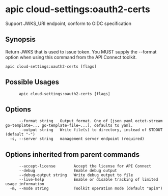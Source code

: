# apic cloud-settings:oauth2-certs

Support JWKS_URI endpoint, conform to OIDC specification

## Synopsis

Return JWKS that is used to issue token. You MUST supply the --format option when using this command from the API Connect toolkit.

```
apic cloud-settings:oauth2-certs [flags]
```

## Possible Usages

```
      apic cloud-settings:oauth2-certs [flags]
```

## Options

```
      --format string   Output format. One of [json yaml octet-stream go-template=... go-template-file=...], defaults to yaml.
      --output string   Write file(s) to directory, instead of STDOUT (default "-")
  -s, --server string   management server endpoint (required)
```

## Options inherited from parent commands

```
      --accept-license        Accept the license for API Connect
      --debug                 Enable debug output
      --debug-output string   Write debug output to file
      --live-help             Enable or disable tracking of limited usage information
  -m, --mode string           Toolkit operation mode (default "apim")
```
